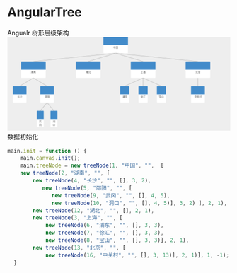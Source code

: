 # AngularTree
Angualr 树形层级架构
  ![image](https://github.com/HuangYuanHuang/AngularTree/blob/master/tree.png)
数据初始化
~~~javascript
main.init = function () {    
    main.canvas.init();       
    main.treeNode = new treeNode(1, "中国", "",  [
    new treeNode(2, "湖南", "", [     
        new treeNode(4, "长沙", "", [], 3, 2), 
           new treeNode(5, "邵阳", "", [    
              new treeNode(9, "武冈", "", [], 4, 5),            
              new treeNode(10, "洞口", "", [], 4, 5)], 3, 2) ], 2, 1),
        new treeNode(12, "湖北", "", [], 2, 1), 
        new treeNode(3, "上海", "", [
            new treeNode(6, "浦东", "", [], 3, 3),         
            new treeNode(7, "徐汇", "", [], 3, 3),  
            new treeNode(8, "宝山", "", [], 3, 3)], 2, 1),   
        new treeNode(13, "北京", "", [  
            new treeNode(16, "中关村", "", [], 3, 13)], 2, 1)], 1, -1); 
  }
~~~
